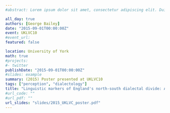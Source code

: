 ```yaml
---
#abstract: Lorem ipsum dolor sit amet, consectetur adipiscing elit. Duis posuere tellusac convallis placerat. Proin tincidunt magna sed ex sollicitudin condimentum. Sed ac faucibus dolor, scelerisque sollicitudin nisi. Cras purus urna, suscipit quis sapien eu, pulvinar tempor diam.

all_day: true
authors: [George Bailey]
date: "2015-09-01T00:00:00Z"
event: UKLVC10
#event_url: 
featured: false

location: University of York
math: true
#projects:
#- twitter
publishDate: "2015-09-01T00:00:00Z"
#slides: example
summary: (2015) Poster presented at UKLVC10
tags: ["perception", "dialectology"]
title: "Linguistic markers of England's north-south dialectal divide: An attitudinal study of bath and strut"
#url_code: ""
#url_pdf: ""
url_slides: "slides/2015_UKLVC_poster.pdf"
---
```


